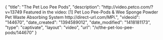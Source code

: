 {
    "title": "The Pet Loo Pee Pods",
    "description": "http:\/\/video.petco.com\/?v=13749 Featured in the video: [1] Pet Loo Pee-Pods & Wee Sponge Powder Pet Waste Absorbing System http:\/\/direct-url.com\/MPi.",
    "videoid": "144670",
    "date_created": "1394589012",
    "date_modified": "1418181173",
    "type": "captivate",
    "layout": "video",
    "url": "\/v\/the-pet-loo-pee-pods\/144670"
}